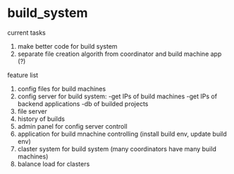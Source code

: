 # build_system

current tasks
1) make better code for build system
2) separate file creation algorith from coordinator and build machine app (?)

feature list

1) config files for build machines
2) config server for build system:
    -get IPs of build machines
    -get IPs of backend applications
    -db of builded projects
3) file server
4) history of builds
5) admin panel for config server controll
6) application for build mnachine controlling (install build env, update build env)
7) claster system for build system (many coordinators have many build machines)
8) balance load for clasters